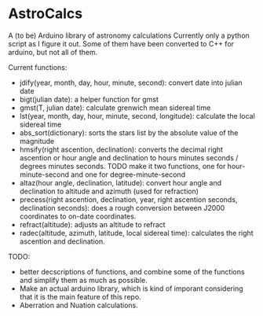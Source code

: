 # AstroCalcs
A (to be) Arduino library of astronomy calculations
Currently only a python script as I figure it out. Some of them have been converted to C++ for arduino, but not all of them.

Current functions:
- jdify(year, month, day, hour, minute, second): convert date into julian date
- bigt(julian date): a helper function for gmst
- gmst(T, julian date): calculate grenwich mean sidereal time
- lst(year, month, day, hour, minute, second, longitude): calculate the local sidereal time
- abs_sort(dictionary): sorts the stars list by the absolute value of the magnitude
- hmsify(right ascention, declination): converts the decimal right ascention or hour angle and declination to hours minutes seconds / degrees minutes seconds. TODO make it two functions, one for hour-minute-second and one for degree-minute-second
- altaz(hour angle, declination, latitude): convert hour angle and declination to altitude and azimuth (used for refraction)
- precess(right ascention, declination, year, right ascention seconds, declination seconds): does a rough conversion between J2000 coordinates to on-date coordinates.
- refract(altitude): adjusts an altitude to refract
- radec(altitude, azimuth, latitude, local sidereal time): calculates the right ascention and declination.


TODO: 
- better decscriptions of functions, and combine some of the functions and simplify them as much as possible. 
- Make an actual arduino library, which is kind of imporant considering that it is the main feature of this repo.
- Aberration and Nuation calculations.
